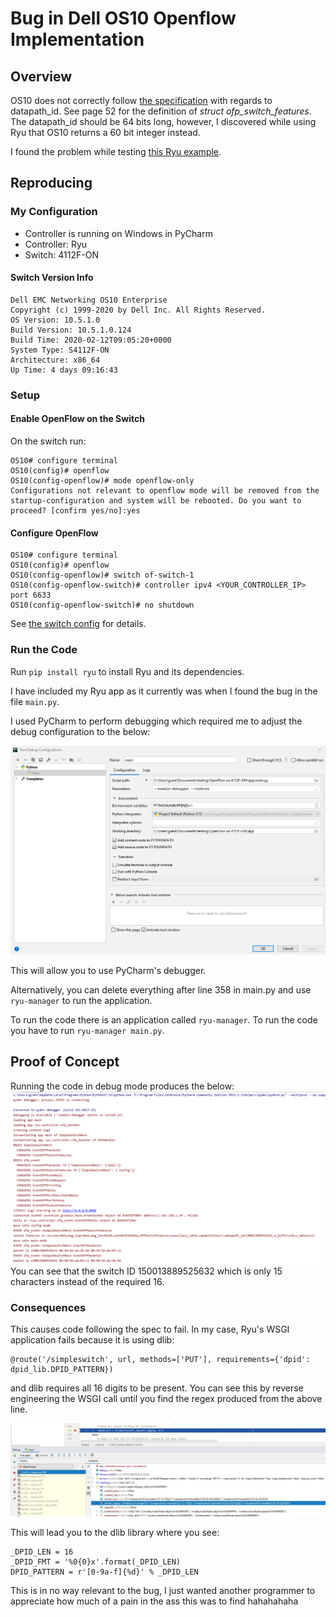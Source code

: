 # Bug in Dell OS10 Openflow Implementation

## Overview

OS10 does not correctly follow [the specification](https://www.opennetworking.org/wp-content/uploads/2014/10/openflow-spec-v1.3.0.pdf)
with regards to datapath_id. See page 52 for the definition of *struct ofp_switch_features*.
The datapath_id should be 64 bits long, however, I discovered while using Ryu
that OS10 returns a 60 bit integer instead.

I found the problem while testing [this Ryu example](https://osrg.github.io/ryu-book/en/html/rest_api.html#implementing-simpleswitchrest13-class).

## Reproducing

### My Configuration

- Controller is running on Windows in PyCharm
- Controller: Ryu
- Switch: 4112F-ON

#### Switch Version Info

    Dell EMC Networking OS10 Enterprise
    Copyright (c) 1999-2020 by Dell Inc. All Rights Reserved.
    OS Version: 10.5.1.0
    Build Version: 10.5.1.0.124
    Build Time: 2020-02-12T09:05:20+0000
    System Type: S4112F-ON
    Architecture: x86_64
    Up Time: 4 days 09:16:43

### Setup

#### Enable OpenFlow on the Switch

On the switch run:

    OS10# configure terminal
    OS10(config)# openflow
    OS10(config-openflow)# mode openflow-only
    Configurations not relevant to openflow mode will be removed from the startup-configuration and system will be rebooted. Do you want to proceed? [confirm yes/no]:yes

#### Configure OpenFlow

    OS10# configure terminal
    OS10(config)# openflow
    OS10(config-openflow)# switch of-switch-1
    OS10(config-openflow-switch)# controller ipv4 <YOUR_CONTROLLER_IP> port 6633
    OS10(config-openflow-switch)# no shutdown

See [the switch config](./switch_configuration) for details.

### Run the Code

Run `pip install ryu` to install Ryu and its dependencies.

I have included my Ryu app as it currently was when I found the bug in the file
`main.py`.

I used PyCharm to perform debugging which required me to adjust the debug configuration
to the below:

![](images/debug_configuration.PNG)

This will allow you to use PyCharm's debugger.

Alternatively, you can delete everything after line 358 in main.py and use `ryu-manager`
to run the application.

To run the code there is an application called `ryu-manager`. To run the code 
you have to run `ryu-manager main.py`.

## Proof of Concept

Running the code in debug mode produces the below:
![](images/poc.PNG)
You can see that the switch ID 150013889525632 which is only 15 characters instead
of the required 16. 

### Consequences

This causes code following the spec to fail. In my case, Ryu's WSGI application fails
because it is using dlib:

    @route('/simpleswitch', url, methods=['PUT'], requirements={'dpid': dpid_lib.DPID_PATTERN})

and dlib requires all 16 digits to be present. You can see this by reverse engineering
the WSGI call until you find the regex produced from the above line.

![](images/regex.jpg)

This will lead you to the dlib library where you see:

    _DPID_LEN = 16
    _DPID_FMT = '%0{0}x'.format(_DPID_LEN)
    DPID_PATTERN = r'[0-9a-f]{%d}' % _DPID_LEN

This is in no way relevant to the bug, I just wanted another programmer to appreciate
how much of a pain in the ass this was to find hahahahaha